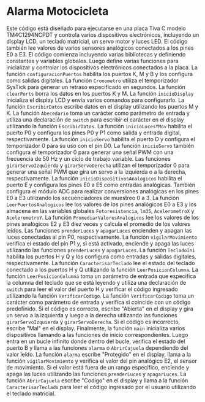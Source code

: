 # Alarma Motocicleta

Este código está diseñado para ejecutarse en una placa Tiva C modelo TM4C1294NCPDT y controla varios dispositivos electrónicos, incluyendo un display LCD, un teclado matricial, un servo motor y luces LED. El código también lee valores de varios sensores analógicos conectados a los pines E0 a E3.
El código comienza incluyendo varias bibliotecas y definiendo constantes y variables globales. Luego define varias funciones para inicializar y controlar los dispositivos electrónicos conectados a la placa.
La función `configuracionPuertos` habilita los puertos K, M y B y los configura como salidas digitales. La función `Cronometro` utiliza el temporizador SysTick para generar un retraso especificado en segundos. La función `clearPorts` borra los datos en los puertos K y M.
La función `inicioDisplay` inicializa el display LCD y envía varios comandos para configurarlo. La función `EscribirDatos` escribe datos en el display utilizando los puertos M y K. La función `Abecedario` toma un carácter como parámetro de entrada y utiliza una declaración de `switch` para escribir el carácter en el display utilizando la función `EscribirDatos`.
La función `inicioLucesYMov` habilita el puerto P0 y configura los pines P0 y P1 como salida y entrada digital, respectivamente. La función `inicioServo` habilita el puerto D y configura el temporizador 0 para su uso con el pin D0. La función `inicioServo` también configura el temporizador 0 para generar una señal PWM con una frecuencia de 50 Hz y un ciclo de trabajo variable. Las funciones `girarServoIzquierda` y `girarServoDerecha` utilizan el temporizador 0 para generar una señal PWM que gira un servo a la izquierda o a la derecha, respectivamente.
La función `inicioDispositivosAnalogicos` habilita el puerto E y configura los pines E0 a E5 como entradas analógicas. También configura el módulo ADC para realizar conversiones analógicas en los pines E0 a E3 utilizando los secuenciadores de muestreo 0 a 3. La función `LeerPuertosAnalogicos` lee los valores de los pines analógicos E0 a E3 y los almacena en las variables globales `Fotoresistencia`, `lm35`, `AcelerometroX` y `AcelerometroY`. La función `PromediarValoresAnalogicos` lee los valores de los pines analógicos E2 y E3 diez veces y calcula el promedio de los valores leídos.
Las funciones `prenderLuces` y `apagarLuces` encienden y apagan las luces conectadas al pin P0, respectivamente. La función `vigilarMovimiento` verifica el estado del pin P1 y, si está activado, enciende y apaga las luces utilizando las funciones `prenderLuces` y `apagarLuces`.
La función `TecladoIni` habilita los puertos H y Q y los configura como entradas y salidas digitales, respectivamente. La función `CaracterisarTeclado` lee el estado del teclado conectado a los puertos H y Q utilizando la función `LeerPosicionColumna`. La función `LeerPosicionColumna` toma un parámetro de entrada que especifica la columna del teclado que se está leyendo y utiliza una declaración de `switch` para leer el valor del puerto H y verificar el código ingresado utilizando la función `VerificarCodigo`. La función `VerificarCodigo` toma un carácter como parámetro de entrada y verifica si coincide con un código predefinido. Si el código es correcto, escribe "Abierta" en el display y gira un servo a la izquierda y luego a la derecha utilizando las funciones `girarServoIzquierda` y `girarServoDerecha`. Si el código es incorrecto, escribe "Mal" en el display.
Finalmente, la función `main` inicializa varios dispositivos llamando a las funciones de inicio correspondientes. Luego entra en un bucle infinito donde dentro del bucle, verifica el estado del puerto B y llama a las funciones `alarma` o `AbrirCajuela` dependiendo del valor leído. La función `alarma` escribe "Protegido" en el display, llama a la función `vigilarMovimiento` y verifica el valor del pin analógico E2, el sensor de movimiento. Si el valor está fuera de un rango específico, enciende y apaga las luces utilizando las funciones `prenderLuces` y `apagarLuces`. La función `AbrirCajuela` escribe "Codigo" en el display y llama a la función `CaracterisarTeclado` para leer el código ingresado por el usuario utilizando el teclado matricial.
